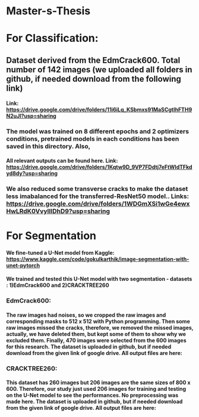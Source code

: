 # Master-s-Thesis

# For Classification: 

## Dataset derived from the EdmCrack600. Total number of 142 images (we uploaded all folders in github, if needed download from the following link)
#### Link: https://drive.google.com/drive/folders/11i6iLq_KSbmxs91MaSCgtIhFTH9N2uJl?usp=sharing 

### The model was trained on 8 different epochs and 2 optimizers conditions, pretrained models in each conditions has been saved in this directory. Also,
#### All relevant outputs can be found here. Link: https://drive.google.com/drive/folders/1Kqtw9D_9VP7FDdtj7eFtWldTFkdyd8dy?usp=sharing 

### We also reduced some transverse cracks to make the dataset less imabalanced for the transferred-ResNet50 model.. Links: https://drive.google.com/drive/folders/1WDGmXSi1wGe4ewxHwLRdK0VvylIIDhD9?usp=sharing 


# For Segmentation

#### We fine-tuned a U-Net model from Kaggle: https://www.kaggle.com/code/gokulkarthik/image-segmentation-with-unet-pytorch

#### We trained and tested this U-Net model with two segmentation - datasets : 1)EdmCrack600 and 2)CRACKTREE260 

### EdmCrack600: 
#### The raw images had noises, so we cropped the raw images and corresponding masks to 512 x 512 with Python programming. Then some raw images missed the cracks, therefore, we removed the missed images, actually, we have deleted them, but kept some of them to show why we excluded them. Finally, 470 images were selected from the 600 images for this research. The dataset is uploaded in github, but if needed download from the given link of google drive. All output files are here: 


### CRACKTREE260: 
#### This dataset has 260 images but 206 images are the same sizes of 800 x 600. Therefore, our study just used 206 images for training and testing on the U-Net model to see the performances. No preprocessing was made here.  The dataset is uploaded in github, but if needed download from the given link of google drive. All output files are here: 
